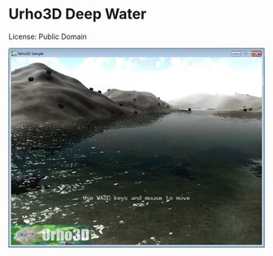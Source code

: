 # Urho3D Deep Water

License: Public Domain

![Screenshot](https://raw.githubusercontent.com/1vanK/Urho3DDeepWater/master/Screen.png)
